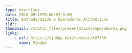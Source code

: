 ```yaml
---
type: exercises
date: 2018-09-15T0:00:07-3:00
title: Entrada/Saída e Operadores Aritméticos
tldr: 
thumbnail: /static_files/presentations/operadores.png
links: 
    - url: https://vjudge.net/contest/497359
      name: Vjudge
---
```


